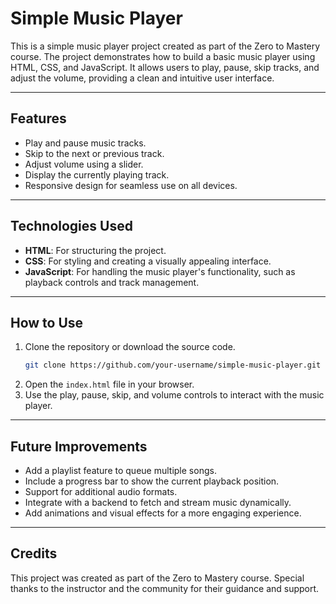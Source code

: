 # Simple Music Player

This is a simple music player project created as part of the Zero to Mastery course. The project demonstrates how to build a basic music player using HTML, CSS, and JavaScript. It allows users to play, pause, skip tracks, and adjust the volume, providing a clean and intuitive user interface.

---

## Features

- Play and pause music tracks.
- Skip to the next or previous track.
- Adjust volume using a slider.
- Display the currently playing track.
- Responsive design for seamless use on all devices.

---

## Technologies Used

- **HTML**: For structuring the project.
- **CSS**: For styling and creating a visually appealing interface.
- **JavaScript**: For handling the music player's functionality, such as playback controls and track management.

---

## How to Use

1. Clone the repository or download the source code.
   ```bash
   git clone https://github.com/your-username/simple-music-player.git
   ```
2. Open the `index.html` file in your browser.
3. Use the play, pause, skip, and volume controls to interact with the music player.

---

## Future Improvements

- Add a playlist feature to queue multiple songs.
- Include a progress bar to show the current playback position.
- Support for additional audio formats.
- Integrate with a backend to fetch and stream music dynamically.
- Add animations and visual effects for a more engaging experience.

---

## Credits

This project was created as part of the Zero to Mastery course. Special thanks to the instructor and the community for their guidance and support.
